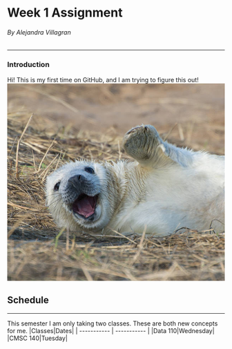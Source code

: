 # Week 1 Assignment 
###### By Alejandra Villagran
--- 
### Introduction 
Hi! This is my first time on GitHub, and I am trying to figure this out!
![](Images/Sealwaving.jpg)


## Schedule
----
This semester I am only taking two classes. These are both new concepts for me. 
|Classes|Dates|
| ----------- | ----------- |
|Data 110|Wednesday|
|CMSC 140|Tuesday|
